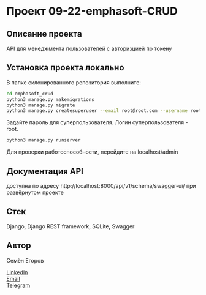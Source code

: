# Проект 09-22-emphasoft-CRUD

## Описание проекта

API для менеджмента пользователей с авторизцией по токену

## Установка проекта локально

В папке склонированного репозитория выполните:

```bash
cd emphasoft_crud
python3 manage.py makemigrations
python3 manage.py migrate
python3 manage.py createsuperuser --email root@root.com --username root -v 3
```
Задайте пароль для суперпользователя. Логин суперпользователя - root.
```bash
python3 manage.py runserver
```
Для проверки работоспособности, перейдите на localhost/admin

## Документация API

доступна по адресу http://localhost:8000/api/v1/schema/swagger-ui/ при развёрнутом проекте

## Стек

Django, Django REST framework, SQLite, Swagger

## Автор

Семён Егоров  

[LinkedIn](https://www.linkedin.com/in/simonegorov/)  
[Email](rhinorofl@gmail.com)  
[Telegram](https://t.me/SamePersoon)